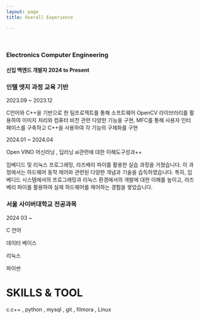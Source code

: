 ```yaml
---
layout: page
title: Overall Experience

---
```

<br/>

### Electronics Computer Engineering
#### 신입 백엔드 개발자  2024 to Present

### 인텔 엣지 과정 교육 기반 
2023.09 ~ 2023.12

C언어와 C++을 기반으로 한 팀프로젝트를 통해 소프트웨어 OpenCV 라이브러리를 활용하여 
이미지 처리와 컴퓨터 비전 관련 다양한 기능을 구현, MFC를 통해 사용자 인터페이스를 구축하고
C++을 사용하여 각 기능의 구체화를 구현

2024.01 ~ 2024.04

Open VINO 머신러닝 , 딥러닝 ai관련에 대한 이해도구성과++  

임베디드 및 리눅스 프로그래밍, 라즈베리 파이를 활용한 실습 과정을 거쳤습니다. 
이 과정에서는 하드웨어 동작 제어와 관련된 다양한 개념과 기술을 습득하였습니다. 
특히, 임베디드 시스템에서의 프로그래밍과 리눅스 환경에서의 개발에 대한 이해를 높이고, 
라즈베리 파이를 활용하여 실제 하드웨어를 제어하는 경험을 쌓았습니다.

### 서울 사이버대학교 전공과목

2024 03 ~  

C 언어 

데이터 베이스

리눅스

파이썬 

# SKILLS & TOOL


c.c++ , python , mysql , git , filmora , Linux   


<br/>


